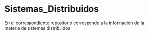 # Sistemas_Distribuidos
En el correspondiente repositorio corresponde a la informacion de la materia de sistemas distribuidos
